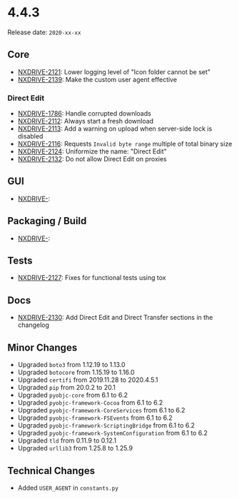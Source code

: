 # 4.4.3

Release date: `2020-xx-xx`

## Core

- [NXDRIVE-2121](https://jira.nuxeo.com/browse/NXDRIVE-2121): Lower logging level of "Icon folder cannot be set"
- [NXDRIVE-2139](https://jira.nuxeo.com/browse/NXDRIVE-2139): Make the custom user agent effective

### Direct Edit

- [NXDRIVE-1786](https://jira.nuxeo.com/browse/NXDRIVE-1786): Handle corrupted downloads
- [NXDRIVE-2112](https://jira.nuxeo.com/browse/NXDRIVE-2112): Always start a fresh download
- [NXDRIVE-2113](https://jira.nuxeo.com/browse/NXDRIVE-2113): Add a warning on upload when server-side lock is disabled
- [NXDRIVE-2116](https://jira.nuxeo.com/browse/NXDRIVE-2116): Requests `Invalid byte range` multiple of total binary size
- [NXDRIVE-2124](https://jira.nuxeo.com/browse/NXDRIVE-2124): Uniformize the name: "Direct Edit"
- [NXDRIVE-2132](https://jira.nuxeo.com/browse/NXDRIVE-2132): Do not allow Direct Edit on proxies

## GUI

- [NXDRIVE-](https://jira.nuxeo.com/browse/NXDRIVE-):

## Packaging / Build

- [NXDRIVE-](https://jira.nuxeo.com/browse/NXDRIVE-):

## Tests

- [NXDRIVE-2127](https://jira.nuxeo.com/browse/NXDRIVE-2127): Fixes for functional tests using tox

## Docs

- [NXDRIVE-2130](https://jira.nuxeo.com/browse/NXDRIVE-2130): Add Direct Edit and Direct Transfer sections in the changelog

## Minor Changes

- Upgraded `boto3` from 1.12.19 to 1.13.0
- Upgraded `botocore` from 1.15.19 to 1.16.0
- Upgraded `certifi` from 2019.11.28 to 2020.4.5.1
- Upgraded `pip` from 20.0.2 to 20.1
- Upgraded `pyobjc-core` from 6.1 to 6.2
- Upgraded `pyobjc-framework-Cocoa` from 6.1 to 6.2
- Upgraded `pyobjc-framework-CoreServices` from 6.1 to 6.2
- Upgraded `pyobjc-framework-FSEvents` from 6.1 to 6.2
- Upgraded `pyobjc-framework-ScriptingBridge` from 6.1 to 6.2
- Upgraded `pyobjc-framework-SystemConfiguration` from 6.1 to 6.2
- Upgraded `tld` from 0.11.9 to 0.12.1
- Upgraded `urllib3` from 1.25.8 to 1.25.9

## Technical Changes

- Added `USER_AGENT` in `constants.py`
